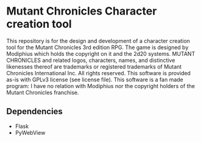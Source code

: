 # Mutant Chronicles Character creation tool #
This repository is for the design and development of a character creation tool for 
the Mutant Chronicles 3rd edition RPG.
The game is designed by Modiphius which holds the copyright on it and the 2d20 systems.
MUTANT CHRONICLES and related logos, characters, names, and distinctive likenesses thereof are trademarks or registered trademarks of Mutant Chronicles International Inc. All rights reserved.
This software is provided as-is with GPLv3 license (see license file).
This software is a fan made program: I have no relation with Modiphius nor the copyright holders of the Mutant Chronicles franchise.

## Dependencies
- Flask
- PyWebView